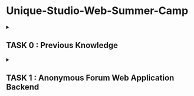# Unique-Studio-Web-Summer-Camp

<details>
  <summary><h2>TASK 0 : Previous Knowledge</h2></summary> 
  
<details>
  <summary><h3>Daily Report</h3></summary>

#### DAY0

重温了下 markdown 和 git ，发任务前大致学习了 go （菜鸟教程写的真的是依托答辩），后续大概会学习推荐的 go 语言圣经。非常神奇没有 U 盘，校内店都关了，第二天去校外的店买个吧。

#### DAY1

被 grub 干碎的一天。

我也是和吴迪学长一样拥有 4 次 archlinux 安装经验的人辣~

电脑空间太小了最多只能压缩出 50G 安装了。。。

第一次下意识把根分区挂载到 ```/boot``` 上了，部署 grub 的时候报错。又自作聪明地把 EFI 分区挂载到新装系统的 ```/mnt/boot``` 上，之后又自作聪明地退回 LiveCD 模式瞎搞，结果后面弄得一团糟。（一切的源头就是这个小小的错误）

第二次成功辣！~~虽然 grub 配置文件没有 windows 入口~~ 图形界面选择了 Xorg+Gnome，KDE 貌似有点显示问题。再搞了一些配置然后想到，虽然 grub 没有 windows 入口，但是我可以在 BIOS 里改开机优先级呀，结果果然可以！然后。。。回到 linux 开机时，又报错 ```invalid cluster 0``` 应该是 windows 开机影响到了grub，后面找了许多方法去 liveCD 里修复 grub 无用，遂重装系统。

```
//大多数是这种方法修复
grub-install /dev/sdx // /dev/sdx为系统所在的设备，重新安装grub
grub-update //更新grub
```

第三次配置 grub 的时候，又报错说某个文件系统时只读的，是之前就装过 grub 的原因，所以找删除  grub 的方法。Linux 删除的方法和上述的大同小异，于是去找windows 平台的方法。一种要进入类似 LiveCD 的修复模式修复 MBR，还要再搞 windows11 的安装介质？？一种进入 diskpart 模式给 EFI 盘符去操作删除 grub 文件参考[这篇](http://www.manongjc.com/detail/63-ykqveghovllfpmf.html)。但是人家删的是 Ubuntu 的，直接给你建了一整个文件夹，但我的情况是各种文件分布在各个文件夹，虽然可以通过文件修改时间来判断，但是万一 grub 修改了 windows 的开机文件呢？中间又试了各种不奏效的方法。最后精神有点失常还是把 EFI 区的一些文件删了，真的幸亏电脑还能开机。

第四次挺顺利，大概三四十分钟就装好图形界面了。 grub 已经被我当成病毒一样的存在了，还特意新建了一个新的引导分区挂载。（后知后觉地发现直接新建也许不用删原来分区上的 grub 吧）两个系统试着切换了下没问题。

啥事没干，光倒腾装系统了。呵呵，Arch 永远的神！

#### DAY2

电脑坏了。

开始把 linux 配置基本都搞好后关了一次机，电源适配器还连着，宿舍电突然停了又开，然后就开不了机了。。。开始以为是静电原因，用经典方法无果，后面拿去校内维修店告诉我主板烧了。。。

后面电脑得拿去保修了，现在是在手机浏览器上编辑。

有点郁闷，之后就结合鸟哥的书再学习了一些linux 知识。计划后面几天就纸上谈兵地学下 go 了。电脑一下修不好的话……希望能早点修好吧。

#### DAY3

拜读了 Go 语言圣经，这本书不单单是讲语法，有很多拓展实战的内容，读得还是蛮开心的。再补些 http 知识和 Go 相关函数可以尝试去写点小程序吧。 Go 没有安排明确的任务，我就写点有意思的东西在那一块了。电脑保修最早预约在了十三号上午，祈祷 ing……

#### DAY4

受不鸟啦！电脑修不好只能晚上去网吧通宵了，去阿里云申请了个 ECS 又开始配环境。。。然后大致学了下 Shell 和 构建工具，又是摸鱼的一天呢~

#### DAY5

世界上还有我这么蠢的人吗。。。早上离开网吧的时候就关了机没结账结果就把我剩下六十多元全扣掉了。。。

看了下 docker，感觉没啥好说的www

#### DAY6

作息已经完全颠倒了，现在是九点睡三点醒。。。下午通知我去取电脑，谢天谢地总算修好了。~~在网吧待了一晚衣服好多地方有黑点，完全洗不掉，还有浓重的烟味，幸好不用再去了 QwQ~~又再看了下 Go，想写一个爬 P 站图片的爬虫，写的过程有些曲折，本来还想再写一个 web 服务的，但没时间了。。。

#### DAY7

按现在的作息 DAYn 是指第 n 天的下午到第 n+1 天的早晨。。。晚上开完会就开始摸鱼然后早点睡觉调整作息吧。。。

</details>

---

<details>
<summary><h3>Linux</h3></summary>

- [x] 安装 archlinux

个人感受：
- 不管之前引导分区是否存在，最好新建一个。
- 安装图形界面前联网推荐手机usb共享网络。
- 永远尊重 grub

- [x] 了解发⾏版的包管理器的使⽤(pacman/yay)
- [x] 能使⽤命令⾏进⾏对⽂件或⽂件夹的创建、复制、删除、搜索、移动、查看等操作(ls/cd/mkdir/touch/cp/rm/find/mv)
- [x] 了解 Linux ⽂件权限，会修改⽂件权限、⽂件所有者
- [x] 了解 SUID/SGID/SBIT 和隐藏权限(chattr/lsattr)
- [x] 了解进程
- [x] 会查看、结束进程(ps/top/kill/killall/pkill)
- [x] 了解端口
- [x] 学习如何查看系统中端⼝占⽤的情况
- [x] 了解守护进程的概念及其管理⽅式
- [x] 配置 Shell
- [x] 了解 Linux 的防⽕墙机制

</details>

---

<details>
  <summary><h3>文本处理</h3></summary>

- [x] 学习简单的标记语言：**markdown**
- [x] 学习基本的⽂本处理命令（less/more/tail/cat）
- [x] ⼀些⾼级的⽂本处理命令(grep/awk/sed)
- [x] Vim

</details>

---

<details>
  <summary><h3>版本控制 Git</h3></summary>

- [x] Git 是什么，有什么用？
> Git 是一种分布式版本控制系统（Version Control System），能够管理跟踪计算机文件的版本和变化，并协调多人对同一代码库的开发。

- [x] 拥有一个 Github 账号
- [x] 学习简单的 git 操作，如 add, commit, branch, status 等
- [x] 学习如何回退版本（了解三种不同的回退模式）
```
git reset --soft //仅回退 HEAD 指针，workspace 和 index 不变
git reset --mixed //回退 HEAD 指针和 index，即回到 git commit 之前的状态
git reset --hard //回退 HEAD 指针，index 和 workspace，即回退到 git add 之前的状态
```

- [x] 查看 git 日志？
```
git log //查看被回退修正过的日志
git reflog //查看全部日志，包括回退操作
git log --graph --pretty=oneline //可查看分支合并情况
```
- [x] 如何修改 git commit 信息? 
```
git commit --amend //修改最近一次提交的信息

git rebase -i HEAD~n //修改倒数 n 条的信息，将需要修改的提交的 pick 改为 edit
git commit --amend //修改该次提交的信息
git rebase --continue //退出 rebase 交互
```

- [x] 学习如何合并分支
- [x] 学习如何暂存工作区
```
git stash save "message" //保存当前修改，并添加一个描述信息。
git stash list //列出所有保存的修改。
git stash apply stash@{n} //将指定的保存的修改应用到当前分支,默认最近一次
git stash drop stash@{n} //删除指定的保存的修改，默认最近一次
git stash pop //将最近一次修改应用到分支并删除
```
- [x] 考虑多个上游的管理
```
git remote add <name> <url> //添加一个名为 <name> 的远程仓库，并指定其 URL。
git remote remote <name> //删除名为 <name> 的远程仓库。
git remote -v //列出当前仓库中已经存在的远程仓库，并显示其 URL。
git remote show <name>//查看远程仓库的详细信息
```
- [ ] 看 Pro Git 深入了解⼀下 git 

</details>

---

<details>
  <summary><h3>Shell 和构建工具</h3></summary>

- [x] 能熟悉使用管道，I/O 重定向等 Shell 内置功能。

```
ls | head -n X | tail -n Y //输出文件夹前 X-Y+1 到 X 个文件的文件名
ls -t | head -n X //输出文件夹最新的 X 个文件
ls -l --time-style="+%Y-%m-%d-%H:%M:%S" | sed '1d' | awk '{print $6 " " $7}' | sort -t ' ' -k 1 -r | head -n X | awk '{print $2}' //我真是有够无聊的 

```
- [x] 常用构建工具的使用(Makefile)

```
NAME=main

.PHONY=build
build:
      go build -o ${NAME} main.go

.PHONY=run
run:
      ./${NAME} ${ARGS}

.PHONY=clean
clean:
      go clean

.PHONY=start
start:build run

```
</details>

---

<details>
  <summary><h3>Go</h3></summary>

- 变量的赋值和运算要求类型相同，常量为了方便设定成无类型。
- 取模结果的符号与被取模的数一致，除法取整向零方向，负数为算术右移。
- 存在长度为 0 但不等于 nil 的slice。
- 之前对于键值对给数组赋值的方法试验了下：如果在键值对赋值后只用值赋值，则默认键为前面的键加一，不能一次对同一位置赋值多次。
- Go 是因为没有继承所以搞了个匿名成员的东西来方便编程嘛……
- 闭包！老生常谈的东西了……
- 在实现接口的方面，一个类型的值不拥有其指针的方法，但一个类型的指针拥有其值的方法。
- 接口值为 nil 当且仅当其类型和值都为 nil。

</details>

---

<details>
  <summary><h3>Docker</h3></summary>

- [x]  了解 docker

> Docker是一种开源的容器化平台，允许用户将应用程序打包成一个独立的、可移植的容器，然后在任何环境中运行，提供了一种简单、快速、可靠和可移植的方式来打包、部署和运行应用程序。

- [x]  镜像/容器

> 镜像是一个静态的模板，容器是镜像的可运行实例，类似类和实例。但感觉镜像抽象程度也没类那么高（

- [x] 构建镜像/启动容器

> 可以编写 Dockerfile 文件构建或者从容器导出镜像

```
docker export container | docker import - image //从容器导出镜像

docker run //启动容器
```

- [x] 简单的 Dockerfile 编写

```
#配置 golang，并在创建时运行 main.go
FROM centos:7
RUN yum install -y wget \
      && wget https://golang.google.cn/dl/go1.14.4.linux-amd64.tar.gz \
      && tar -zxf go1.14.4.linux-amd64.tar.gz -C /usr/local
ENV GOROOT=/usr/local/go 
ENV PATH=$PATH:$GOROOT/bin
COPY main.go /root/Go/
ENTRYPOINT ["go","run","/root/Go/main.go"]
CMD [""]
```

- [x] 查看现有容器的状态

```
docker ps -a
```

- [x] 如何进入一个容器

```
docker exec -i -t name/id /bin/bash
```

- [x] 如何停止一个容器

```
docker stop name/id
```

- [x] docker-compose
i
> Docker Compose是一个用于定义和运行多个Docker容器的工具，可以通过一个单一的YAML文件来描述容器之间的关系、配置和依赖。基本就是 docker 版的 Makefile 了。

- [x] 简单的 docker-compose.yml 的编写

```
#目前对于各种服务理解不深，只知道大致写法不知道实际该怎么编写。

#docker-compose版本
version:'3'

#各个服务
services:
#服务名称
service_name:
  #容器生成方式有两种
  image: #指定镜像
  build: #用指定目录的 Dockerfile 生成
  
  container_name: #容器名
  restart: #重启策略
  volumes: #挂载路径设置
    - "path1:path2:rw/ro" #读写/只读
    - ...
    - ...
  depends_on: #容器依赖
    - service_name #服务名
    - ...
    - ...
  enviroments: #环境变量
    - key:value
    - ...
    - ...
  links: #连接的服务
    - service_name #服务名
  ports: #映射到宿主机的端口
    - "port" #随机映射
    - "port1:port2" #指定映射
    - ...
  expose: #暴露端口，被连接的服务访问
    - port
    - ...
    - ...
```

- [x] docker network

> Docker网络是Docker引擎提供的一种功能，它允许Docker容器之间进行通信和连接，并提供一种隔离和安全的网络环境。


</details>

---

</details>



<details>
  <summary><h2>TASK 1 : Anonymous Forum Web Application Backend</h2></summary>

<details>
  <summary><h3>Daily Report</h3></summary>

#### DAY1

大致看了下任务和提供的链接，有了整体的了解。后面计划：

1. 设计数据库，学习用 Gorm 框架来与数据库交互。
2. 根据要求设计 API 接口。
3. 学习用 Gin 框架具体实现各种 API 接口。
4. 用 HTTPie 测试，空余时间多的话为了交互方便可能会再写个客户端。
5. 用 docker-compose 构建服务，加个 web 和 数据库的网络通信应该就差不多了。

emmmm 感觉好多啊。。。今天还又摸了 QwQ 

希望顺利吧。

</details>

</details>

